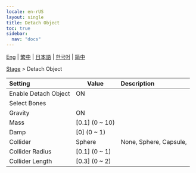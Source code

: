 ```yaml
---
locale: en-rUS
layout: single
title: Detach Object
toc: true
sidebar:
  nav: "docs"
---
```

[Eng](/dancexr/menu/2025.4/stage/detach_object) | [繁中](/tw/dancexr/menu/2025.4/stage/detach_object) | [日本語](/jp/dancexr/menu/2025.4/stage/detach_object) | [한국어](/kr/dancexr/menu/2025.4/stage/detach_object) | [简中](/zh/dancexr/menu/2025.4/stage/detach_object)

[Stage](../menu#Stage) > Detach Object



| Setting | Value | Description |
| :--- | --- | :--- |
| Enable Detach Object | ON | 
| Select Bones || 
| Gravity | ON | 
| Mass | [0.1] (0 ~ 10) | 
| Damp | [0] (0 ~ 1) | 
| Collider | Sphere | None, Sphere, Capsule, 
| Collider Radius | [0.1] (0 ~ 1) | 
| Collider Length | [0.3] (0 ~ 2) | 
